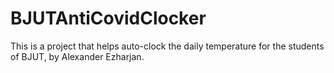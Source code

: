 # BJUTAntiCovidClocker
This is a project that helps auto-clock the daily temperature for the students of BJUT, by Alexander Ezharjan.
